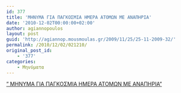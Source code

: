 ```yaml
---
id: 377
title: 'ΜΗΝΥΜΑ ΓΙΑ ΠΑΓΚΟΣΜΙΑ ΗΜΕΡΑ ΑΤΟΜΩΝ ΜΕ ΑΝΑΠΗΡΙΑ'
date: '2010-12-02T00:00:00+02:00'
author: agiannopoulos
layout: post
guid: 'http://agiannop.mousmoulas.gr/2009/11/25/25-11-2009-32/'
permalink: /2010/12/02/021210/
original_post_id:
    - '377'
categories:
    - Μηνύματα
---
```


[” ΜΗΝΥΜΑ ΓΙΑ ΠΑΓΚΟΣΜΙΑ ΗΜΕΡΑ ΑΤΟΜΩΝ ΜΕ ΑΝΑΠΗΡΙΑ”](http://localhost:8000/wp-content/uploads/2009/11/021210_anapiria.pdf)